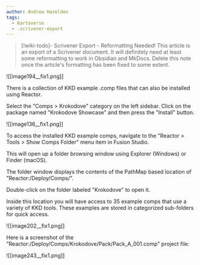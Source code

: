 ```yaml
---
author: Andrew Hazelden
tags:
  - Kartaverse
  - .scrivener-export
---
```




> [!wiki-todo]- Scrivener Export - Reformatting Needed!
> This article is an export of a Scrivener document. It will definitely need at least some reformatting to work in Obsidian and MkDocs. Delete this note once the article's formatting  has been fixed to some extent.

![[image194__fix1.png]]

There is a collection of KKD example .comp files that can also be installed using Reactor.

Select the "Comps \> Krokodove" category on the left sidebar. Click on the package named "Krokodove Showcase" and then press the "Install" button.

![[image136__fix1.png]]

To access the installed KKD example comps, navigate to the "Reactor \> Tools \> Show Comps Folder" menu item in Fusion Studio.

This will open up a folder browsing window using Explorer (Windows) or Finder (macOS).

The folder window displays the contents of the PathMap based location of "Reactor:/Deploy/Comps/".

Double-click on the folder labeled "Krokodove" to open it.

Inside this location you will have access to 35 example comps that use a variety of KKD tools. These examples are stored in categorized sub-folders for quick access.

![[image202__fix1.png]]

Here is a screenshot of the "Reactor:/Deploy/Comps/Krokodove/Pack/Pack_A\_001.comp" project file:

![[image243__fix1.png]]